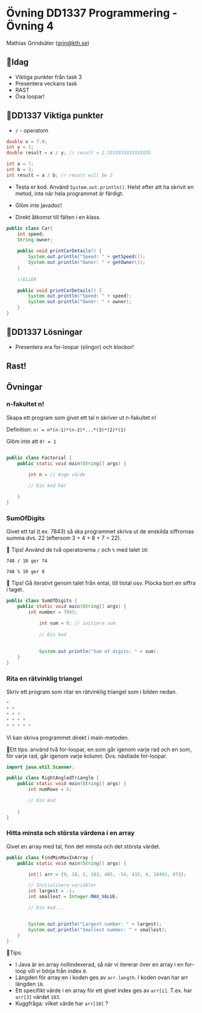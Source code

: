 # **Övning DD1337 Programmering - Övning 4**
Mathias Grindsäter (grin@kth.se)

## 💬**Idag**
* Viktiga punkter från task 3
* Presentera veckans task
* RAST
* Öva loopar!

## 💬**DD1337 Viktiga punkter**
* `/` - operatorn

```java
double x = 7.0;
int y = 3;
double result = x / y; // result = 2.3333333333333335
```
```java
int a = 7;
int b = 3;
int result = a / b; // result will be 2
```

* Testa er kod. Använd `System.out.println()`. Helst efter
att ha skrivit en metod, inte när hela programmet är färdigt.

* Glöm inte javadoc!


* Direkt åtkomst till fälten i en klass.
```java
public class Car{
    int speed;
    String owner;
    
    public void printCarDetails() {
        System.out.println("Speed: " + getSpeed());
        System.out.println("Owner: " + getOwner());
    }
    
    //ELLER

    public void printCarDetails() {
        System.out.println("Speed: " + speed);
        System.out.println("Owner: " + owner);
    }
}
```


## 💬**DD1337 Lösningar**
* Presentera era for-loopar (slingor) och klockor!

## **Rast!**

## **Övningar**

### n-fakultet n!
Skapa ett program som givet ett tal n skriver ut n-fakultet n!

Definition: `n! = n*(n-1)*(n-2)*...*(3)*(2)*(1)`

Glöm inte att `0! = 1`

```java

public class Factorial {
    public static void main(String[] args) {

        int n = // Ange värde
        
        // Din kod här

    }
}
```

### SumOfDigits
Givet ett tal (t.ex. 7843) så ska programmet skriva ut de enskilda siffrornas summa
dvs. 22 (eftersom 3 + 4 + 8 + 7 = 22).

💬 Tips! Använd de två operatorerna `/` och `%` med talet `10`:

`748 / 10 ger 74`

`748 % 10 ger 8`

💬 Tips! Gå iterativt genom talet från ental, till tiotal osv. Plocka bort
en siffra i taget.

```java
public class SumOfDigits {
    public static void main(String[] args) {
        int number = 7843;

            int sum = 0; // initiera sum.
            
            // Din kod
        
        
            System.out.println("Sum of digits: " + sum);
    }
}
```

### Rita en rätvinklig triangel
Skriv ett program som ritar en rätvinklig triangel som i bilden nedan.
```java
*
* *
* * * 
* * * * 
* * * * *
```
Vi kan skriva programmet direkt i main-metoden. 

💬Ett tips: använd två for-loopar, en som går igenom varje rad och en som, för varje rad, går igenom
varje kolumn. Dvs. nästlade for-loopar.
```java
import java.util.Scanner;

public class RightAngledTriangle {
    public static void main(String[] args) {
        int numRows = 5;

        // Din kod
        
    }
}
```

### Hitta minsta och största värdena i en array
Givet en array med tal, finn det minsta och det största värdet.
```java
public class FindMinMaxInArray {
    public static void main(String[] args) {

        int[] arr = {9, 18, 2, 183, 485, -54, 432, 4, 18493, 973};

        // Initialisera variabler
        int largest = -1;
        int smallest = Integer.MAX_VALUE;

        // Din kod...


        System.out.println("Largest number: " + largest);
        System.out.println("Smallest number: " + smallest);
    }
}

```
💬Tips: 
* I Java är en array nollindexerad, så när vi itererar över en array
i en for-loop vill vi börja från index `0`.
* Längden för array:en i koden ges av `arr.length`. I koden ovan har arr längden
`10`.
* Ett specifikt värde i en array för ett givet index ges av `arr[i]`.
T.ex. har `arr[3]` värdet `183`. 
* Kuggfråga: vilket värde har `arr[10]` ?




